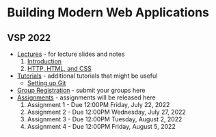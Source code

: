 # Building Modern Web Applications

## VSP 2022

* [Lectures](https://github.com/ubc-vsp22/classroom/tree/master/karthik/lectures) - for lecture slides and notes
    1. [Introduction](./lectures/lecture-0.pdf)
    2. [HTTP, HTML, and CSS](./lectures/lecture-1.pdf)
* [Tutorials](https://github.com/ubc-vsp22/classroom/tree/master/karthik/tutorials) - additional tutorials that might be useful
    * [Setting up Git](https://github.com/ubc-vsp22/classroom/blob/master/tutorials/git-setup.md)
* [Group Registration](https://forms.gle/3VHAhKsUkrQAg9sR7) - submit your groups here
* [Assignments](./assignments) - assignments will be released here
    1. Assignment 1 - Due 12:00PM Friday, July 22, 2022
    2. Assignment 2 - Due 12:00PM Wednesday, July 27, 2022
    3. Assignment 3 - Due 12:00PM Tuesday, August 2, 2022
    4. Assignment 4 - Due 12:00PM Friday, August 5, 2022